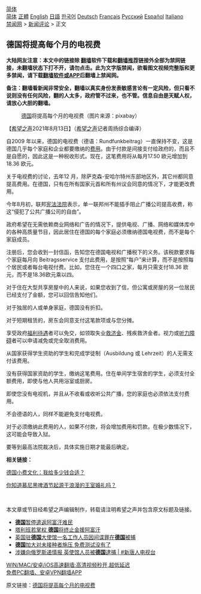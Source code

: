  <!-- 面包屑导航 --> <div class="breadcrumb"><!-- GTranslate: https://gtranslate.io/ -->  <div class="switcher notranslate">  <div class="selected">  <a href="#" onclick="return false;"> 简体</a>  </div>  <div class="option">  <a href="https://www.bannedbook.org" onclick="doGTranslate('zh-CN|zh-CN');jQuery('div.switcher div.selected a').html(jQuery(this).html());return false;" title="简体中文" class="nturl selected"> 简体</a>  <a href="https://www.bannedbook.org/zh-tw/" onclick="doGTranslate('zh-CN|zh-TW');jQuery('div.switcher div.selected a').html(jQuery(this).html());return false;" title="繁體中文" class="nturl"> 正體</a>  <a href="https://www.bannedbook.org/en/" onclick="doGTranslate('zh-CN|en');jQuery('div.switcher div.selected a').html(jQuery(this).html());return false;" title="English" class="nturl"> English</a>  <a href="https://www.bannedbook.org/ja/" onclick="doGTranslate('zh-CN|ja');jQuery('div.switcher div.selected a').html(jQuery(this).html());return false;" title="日本語" class="nturl"> 日語</a>  <a href="https://www.bannedbook.org/ko/" onclick="doGTranslate('zh-CN|ko');jQuery('div.switcher div.selected a').html(jQuery(this).html());return false;" title="한국어" class="nturl"> 한국어</a>  <a href="https://www.bannedbook.org/de/" onclick="doGTranslate('zh-CN|de');jQuery('div.switcher div.selected a').html(jQuery(this).html());return false;" title="Deutsch" class="nturl"> Deutsch</a>  <a href="https://www.bannedbook.org/fr/" onclick="doGTranslate('zh-CN|fr');jQuery('div.switcher div.selected a').html(jQuery(this).html());return false;" title="Français" class="nturl"> Français</a>  <a href="https://www.bannedbook.org/ru/" onclick="doGTranslate('zh-CN|ru');jQuery('div.switcher div.selected a').html(jQuery(this).html());return false;" title="Русский" class="nturl"> Русский</a>  <a href="https://www.bannedbook.org/es/" onclick="doGTranslate('zh-CN|es');jQuery('div.switcher div.selected a').html(jQuery(this).html());return false;" title="Español" class="nturl"> Español</a>  <a href="https://www.bannedbook.org/it/" onclick="doGTranslate('zh-CN|it');jQuery('div.switcher div.selected a').html(jQuery(this).html());return false;" title="Italiano" class="nturl"> Italiano</a>  </div>  </div>      <div class='breadcrumb-sub'><!-- Breadcrumb NavXT 6.3.0 --> <a href="https://www.bannedbook.org/" class="home">禁闻网</a> &gt; <a href="https://www.bannedbook.org/bnews/comments/" class="category">新闻评论</a> &gt; 正文</div></div><h2>德国将提高每个月的电视费</h2> <p class="notice"><b>大陆网友注意：本文中的链接除 <a href="https://github.com/bannedbook/fanqiang" >翻墙</a>软件下载和<a href="https://github.com/killgcd/justmysocks/blob/master/README.md">翻墙推荐</a>链接外全部为禁网链接，未翻墙状态下打不开，请勿点击。此为文字版禁闻，欲看图文视频完整版和更多禁闻，请下载<a href="https://github.com/bannedbook/fanqiang">翻墙软件或APP</a>后翻墙上禁闻网。</p><p>备注：翻墙看新闻非常安全，翻墙以真实身份发表敏感言论有一定风险，但只看不说则没有任何风险，翻的人太多，政府管不过来，也不管。信息自由是天赋人权，请放心大胆的翻墙。</b></p>  <div class="entry"> <figure> <p><figcaption><a href="https://www.bannedbook.org/bnews/tag/%e5%be%b7%e5%9b%bd/" class="st_tag internal_tag" rel="tag" title="标签 德国 下的日志">德国</a>将提高每个月的电视费（图片来源：pixabay） </figcaption></figure> <p>【<span class='wp_keywordlink_affiliate'><a href="https://www.soundofhope.org" title="希望之声" target="_blank">希望之声</a></span>2021年8月13日】（<a href="https://www.bannedbook.org/bnews/tag/%e5%b8%8c%e6%9c%9b%e4%b9%8b%e5%a3%b0/" class="st_tag internal_tag" rel="tag" title="标签 希望之声 下的日志">希望之声</a>记者周扬综合编译）</p> <p align="left">自2009 年以来，德国的电视费（德语：Rundfunkbeitrag）一直保持不变，这是德国几乎每个家庭和企业都要缴纳的<a href="https://www.bannedbook.org/bnews/tag/%E8%B4%B9%E7%94%A8/" class="st_tag internal_tag" rel="tag" title="标签 费用 下的日志">费用</a>。由于付款是间接支付给政府的，而且不是自愿的，因此这是一种税收形式。现在，这笔费用将从每月17.50 欧元增加到 18.36 欧元。</p> <p>关于电视费的讨论，去年12 月，除萨克森-安哈尔特州东部地区外，其它州都同意提高费用。在德国，只有在所有国家元首和所有州议会同意的情况下，才能更改费用。</p> <p>今年8月初，联邦<a href="https://www.bannedbook.org/bnews/tag/%E5%AE%AA%E6%B3%95%E6%B3%95%E9%99%A2/" class="st_tag internal_tag" rel="tag" title="标签 宪法法院 下的日志">宪法法院</a>表示，单一联邦州不能插手阻止广播公司提高收费，称这“侵犯了公共广播公司的自由”。</p> <p>政府希望在无需依赖商业网络和广告的情况下，提供电视、广播、网络和媒体库中的各种高质量节目，因此居住在德国的每个家庭必须缴纳德国电视费，而不是每个家庭成员。</p>  <p>注册后，您会收到一封信函，告知您在德国电视和广播税下的义务。该税款要求每个家庭每月向 Beitragsservice 支付此费用，是按照“每户”来计算，而不是按照每个居民或者每台电视付费。比如，您住在一个四口之家，每月只需支付18.36 欧元，而不是18.36欧元乘以四。</p> <p>对于住在大型共享房屋中的人来说，如果您收到了信，但公寓或房屋的另一位居民已经支付了金额，您可以回信告知他们。</p> <p>对于独居的人或单身家庭，德国没有折扣。</p> <p>对于短期租赁的，房东会同意支付这笔款项或与您分摊。</p> <p>享受政府<a href="https://www.bannedbook.org/bnews/tag/%E7%A6%8F%E5%88%A9%E5%BE%85%E9%81%87/" class="st_tag internal_tag" rel="tag" title="标签 福利待遇 下的日志">福利待遇</a>者可以免交，如领取失业<a href="https://www.bannedbook.org/bnews/tag/%E6%95%91%E6%B5%8E%E9%87%91/" class="st_tag internal_tag" rel="tag" title="标签 救济金 下的日志">救济金</a>、残疾救济金者。视力或<a href="https://www.bannedbook.org/bnews/tag/%e5%90%ac%e5%8a%9b%e9%9a%9c%e7%a2%8d/" class="st_tag internal_tag" rel="tag" title="标签 听力障碍 下的日志">听力障碍</a>者可以申请减免或完全取消费用。</p>  <p>从国家获得学生资助的学生和完成学徒制（Ausbildung 或 Lehrzeit）的人无需支付该费用。</p> <p>没有获得国家资助的学生，缴纳这笔费用。住在单间学生宿舍的学生，必须支付全额费用，即使与他人共用浴室或厨房。</p> <p>即使您没有电视机，并且从不收看或收听公共广播，您的家庭也必须依法支付费用。</p> <p>不会德语的人，同样不能避免支付电视费。</p> <p>对于必须缴纳此费用的人，如果不付款，将会增加费用和罚款。在极少数情况下，这可能会导致入狱。</p>  <p>要等到最高法院裁决后，具体实施日期才能最后确定。</p> <p><strong>相关链接：</strong></p> <p><a href="https://www.soundofhope.org/post/532310">德国小费文化：我给多少钱合适？</a></p> <p><a href="https://www.soundofhope.org/post/501740">你知道慕尼黑啤酒节起源于浪漫的王室婚礼吗？</a></p> <p align="left"> </p>  <p>本文章或节目经希望之声编辑制作，转载请注明希望之声并包含原文标题及链接。 </p> <ul class='op-related-articles' title='相关阅读'> <li><a href='https://www.bannedbook.org/bnews/baitai/20210813/1605582.html' target='_blank'><b>德国</b>暂停遣返阿富汗难民</a></li> <li><a href='https://www.bannedbook.org/bnews/baitai/20210813/1605452.html' target='_blank'>塔利班若掌权 <b>德国</b>将终止金援阿富汗</a></li> <li><a href='https://www.bannedbook.org/bnews/baitai/20210812/1605184.html' target='_blank'>英国驻<b>德国</b>大使馆一名工作人员因间谍罪在<b>德国</b>被捕</a></li> <li><a href='https://www.bannedbook.org/bnews/baitai/20210812/1604865.html' target='_blank'><b>德国</b>加大对未接种者施压 免费测试没有了</a></li> <li><a href='https://www.bannedbook.org/bnews/bannedvideo/20210812/1604713.html' target='_blank'>涉嫌向俄罗斯递情报 英使馆人员被<b>德国</b>逮捕 | #新唐人电视台</a></li> </ul> <p class="texttj"> <a href="https://github.com/bannedbook/fanqiang/wiki/V2ray%E6%9C%BA%E5%9C%BA" target="_blank">WIN/MAC/安卓/iOS高速翻墙:高清视频秒开,超低延迟</a><br/> <a href="https://github.com/bannedbook/fanqiang/wiki/%E7%A6%81%E9%97%BB%E7%BD%91%E5%AE%89%E5%8D%93%E7%BF%BB%E5%A2%99%E6%96%B0%E9%97%BBAPP" target="_blank">免费PC翻墙、安卓VPN翻墙APP</a></p><p>原文链接：<a class="src_link"  href="https://www.soundofhope.org/post/535250" target="_blank">德国将提高每个月的电视费</a></p><a name='sharetosocial'></a>  <div style="margin-bottom:5px;padding-bottom:5px;clear:both"> <div id="archive-pix-1" class="banner-ads"> <!-- AuctionX Display platform tag START --> <div id="26318x728x90x621x_ADSLOT2" clicktrack="%%CLICK_URL_ESC%%"></div> <!-- AuctionX Display platform tag END --> </div> <div id="archive-pix-2" class="banner-ads"> <!-- AuctionX Display platform tag START --> <div id="26315x300x250x621x_ADSLOT2" clicktrack="%%CLICK_URL_ESC%%"></div> <!-- AuctionX Display platform tag END --> </div> </div>  <div id="archive-pix-1" class="banner-ads"> <!-- AuctionX Display platform tag START --> <div id="26318x728x90x621x_ADSLOT3" clicktrack="%%CLICK_URL_ESC%%"></div> <!-- AuctionX Display platform tag END --> </div> </div><!--END ENTRY--> 